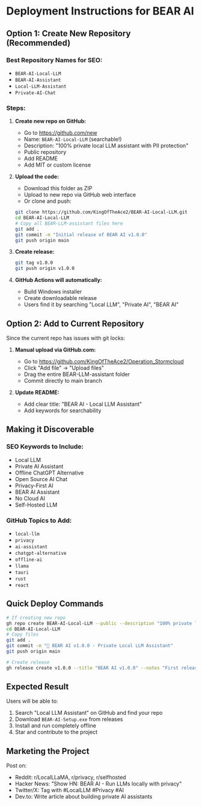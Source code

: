 # Deployment Instructions for BEAR AI

## Option 1: Create New Repository (Recommended)

### Best Repository Names for SEO:
- `BEAR-AI-Local-LLM`
- `BEAR-AI-Assistant`
- `Local-LLM-Assistant`
- `Private-AI-Chat`

### Steps:
1. **Create new repo on GitHub:**
   - Go to https://github.com/new
   - Name: `BEAR-AI-Local-LLM` (searchable!)
   - Description: "100% private local LLM assistant with PII protection"
   - Public repository
   - Add README
   - Add MIT or custom license

2. **Upload the code:**
   - Download this folder as ZIP
   - Upload to new repo via GitHub web interface
   - Or clone and push:
   ```bash
   git clone https://github.com/KingOfTheAce2/BEAR-AI-Local-LLM.git
   cd BEAR-AI-Local-LLM
   # Copy all BEAR-LLM-assistant files here
   git add .
   git commit -m "Initial release of BEAR AI v1.0.0"
   git push origin main
   ```

3. **Create release:**
   ```bash
   git tag v1.0.0
   git push origin v1.0.0
   ```

4. **GitHub Actions will automatically:**
   - Build Windows installer
   - Create downloadable release
   - Users find it by searching "Local LLM", "Private AI", "BEAR AI"

## Option 2: Add to Current Repository

Since the current repo has issues with git locks:

1. **Manual upload via GitHub.com:**
   - Go to https://github.com/KingOfTheAce2/Operation_Stormcloud
   - Click "Add file" → "Upload files"
   - Drag the entire BEAR-LLM-assistant folder
   - Commit directly to main branch

2. **Update README:**
   - Add clear title: "BEAR AI - Local LLM Assistant"
   - Add keywords for searchability

## Making it Discoverable

### SEO Keywords to Include:
- Local LLM
- Private AI Assistant
- Offline ChatGPT Alternative
- Open Source AI Chat
- Privacy-First AI
- BEAR AI Assistant
- No Cloud AI
- Self-Hosted LLM

### GitHub Topics to Add:
- `local-llm`
- `privacy`
- `ai-assistant`
- `chatgpt-alternative`
- `offline-ai`
- `llama`
- `tauri`
- `rust`
- `react`

## Quick Deploy Commands

```bash
# If creating new repo
gh repo create BEAR-AI-Local-LLM --public --description "100% private local LLM assistant"
cd BEAR-AI-Local-LLM
# Copy files
git add .
git commit -m "🐻 BEAR AI v1.0.0 - Private Local LLM Assistant"
git push origin main

# Create release
gh release create v1.0.0 --title "BEAR AI v1.0.0" --notes "First release of BEAR AI - 100% private local LLM assistant"
```

## Expected Result

Users will be able to:
1. Search "Local LLM Assistant" on GitHub and find your repo
2. Download `BEAR-AI-Setup.exe` from releases
3. Install and run completely offline
4. Star and contribute to the project

## Marketing the Project

Post on:
- Reddit: r/LocalLLaMA, r/privacy, r/selfhosted
- Hacker News: "Show HN: BEAR AI - Run LLMs locally with privacy"
- Twitter/X: Tag with #LocalLLM #Privacy #AI
- Dev.to: Write article about building private AI assistants